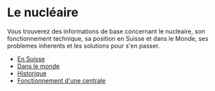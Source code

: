 # Le nucléaire

Vous trouverez des informations de base concernant le nucleaire, son
fonctionnement technique, sa position en Suisse et dans le Monde, ses
problemes inherents et les solutions pour s'en passer.

  * [En Suisse](suisse)
  * [Dans le monde](monde)
  * [Historique](historique)
  * [Fonctionnement d'une centrale](fonctionnement)
